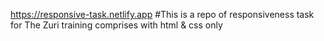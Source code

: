https://responsive-task.netlify.app
#This is a repo of responsiveness task for The Zuri training comprises with html & css only
